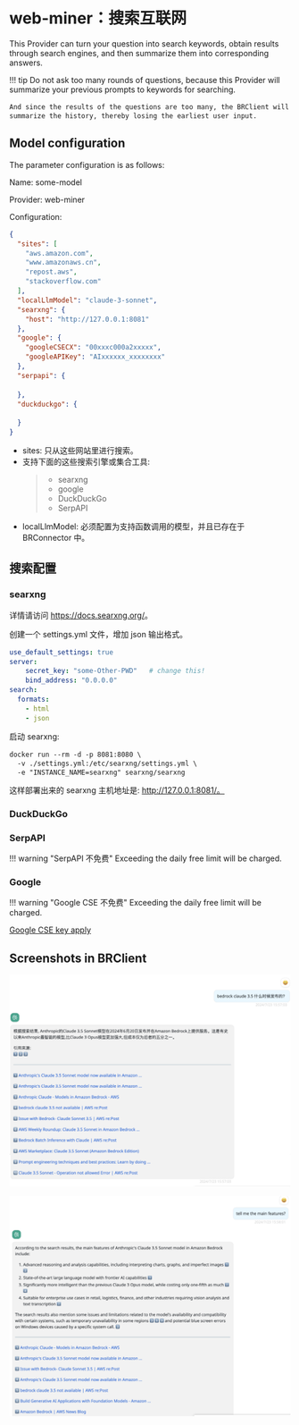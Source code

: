 # web-miner：搜索互联网

This Provider can turn your question into search keywords, obtain results through search engines, and then summarize them into corresponding answers.


!!! tip
    Do not ask too many rounds of questions, because this Provider will summarize your previous prompts to keywords for searching.

    And since the results of the questions are too many, the BRClient will summarize the history, thereby losing the earliest user input.

## Model configuration

The parameter configuration is as follows:

Name: some-model

Provider: web-miner

Configuration:

```json
{
  "sites": [
    "aws.amazon.com",
    "www.amazonaws.cn",
    "repost.aws",
    "stackoverflow.com"
  ],
  "localLlmModel": "claude-3-sonnet",
  "searxng": {
    "host": "http://127.0.0.1:8081"
  },
  "google": {
    "googleCSECX": "00xxxc000a2xxxxx",
    "googleAPIKey": "AIxxxxxx_xxxxxxxx"
  },
  "serpapi": {
    
  },
  "duckduckgo": {

  }
}
```

- sites: 只从这些网站里进行搜索。
- 支持下面的这些搜索引擎或集合工具:
  > - searxng
  > - google
  > - DuckDuckGo
  > - SerpAPI
- localLlmModel: 必须配置为支持函数调用的模型，并且已存在于 BRConnector 中。



## 搜索配置

### searxng

详情请访问 <https://docs.searxng.org/>。

创建一个 settings.yml 文件，增加 json 输出格式。

```yaml
use_default_settings: true
server:
    secret_key: "some-Other-PWD"   # change this!
    bind_address: "0.0.0.0"
search:
  formats:
    - html
    - json
```


启动 searxng:

```shell
docker run --rm -d -p 8081:8080 \
  -v ./settings.yml:/etc/searxng/settings.yml \
  -e "INSTANCE_NAME=searxng" searxng/searxng
```

这样部署出来的 searxng 主机地址是: http://127.0.0.1:8081/。

### DuckDuckGo

### SerpAPI

!!! warning "SerpAPI 不免费"
    Exceeding the daily free limit will be charged.


### Google

!!! warning "Google CSE 不免费"
    Exceeding the daily free limit will be charged.

[Google CSE key apply](https://developers.google.com/custom-search/v1/introduction)


## Screenshots in BRClient

![Web 1](./screenshots/web-1.png)

![Web 2](./screenshots/web-2.png)
